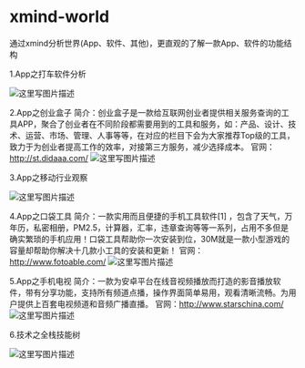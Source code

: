 # xmind-world
通过xmind分析世界(App、软件、其他)，更直观的了解一款App、软件的功能结构

 1.App之打车软件分析
 
 ![这里写图片描述](http://b376.photo.store.qq.com/psb?/V109pnJL0PVMar/45hLEJfEhwlme0q0cebz425HYPAOjLCEGc.ZbLbJGEo!/b/dO.eHuBbKQAA&bo=SgJ3AQAAAAADBxw!&rf=viewer_4)
 
 
 2.App之创业盒子
 简介：创业盒子是一款给互联网创业者提供相关服务查询的工具APP，聚合了创业者在不同阶段都需要用到的工具和服务，如：产品、设计、技术、运营、市场、管理、人事等等，在对应的栏目下会为大家推荐Top级的工具，致力于为创业者提高工作的效率，对接第三方服务，减少选择成本。
 官网：http://st.didaaa.com/
 ![这里写图片描述](http://b20.photo.store.qq.com/psb?/V109pnJL0PVMar/N9GA0eGYWX*FTyUmn8l*K8MQGy*AaHvURNJMmyEiS8M!/b/dBQAAAAAAAAA&bo=sgJWAgAAAAADAME!&rf=viewer_4)

 3.App之移动行业观察

 ![这里写图片描述](http://b101.photo.store.qq.com/psb?/V109pnJL0PVMar/Dht9y5owgvGNtzpZ1u9LNcHpiTInDjOe4D.CGaVbwos!/b/dGUAAAAAAAAA&bo=7AKAAhEFVQQFAAo!&rf=viewer_4)

 4.App之口袋工具
 简介：一款实用而且便捷的手机工具软件[1] ，包含了天气，万年历，私密相册，PM2.5，计算器，汇率，违章查询等等一系列，占用不多但是确实繁琐的手机应用！口袋工具帮助你一次安装到位，30M就是一款小型游戏的容量却帮助你解决十几款小工具的安装和更新！
 官网：http://www.fotoable.com/
 ![这里写图片描述](http://b32.photo.store.qq.com/psb?/V109pnJL0PVMar/gbehyLnXlO*HRUVRLoBgdSt6sMoCtJoFhUyVNBGG1WQ!/b/dCAAAAAAAAAA&bo=gAI5AwAAAAADAJ0!&rf=viewer_4)

 5.App之手机电视
 简介：一款为安卓平台在线音视频播放而打造的影音播放软件，带有分享功能，支持所有频道点播，操作界面简单易用，观看清晰流畅。为用户提供上百套电视频道和音频广播直播。
 官网：http://www.starschina.com/
 ![这里写图片描述](http://b4.photo.store.qq.com/psb?/V109pnJL0PVMar/q6Ni9mabWZrI7Ik9T5A8w6Uzy8Olszdq.n45RHcXK7Y!/b/dAQAAAAAAAAA&bo=JwSAAgAAAAADAIQ!&rf=viewer_4)

 6.技术之全栈技能树

 ![这里写图片描述](http://a2.qpic.cn/psb?/V109pnJL0PVMar/GRvI9YDCiW5*CPXA9htafnyJPaRkFWOeugT5avcP3qo!/b/dCIAAAAAAAAA&bo=gAK0BQAAAAAFABA!&rf=viewer_4)
